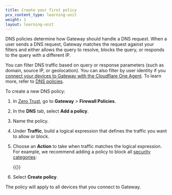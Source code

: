 ```yaml
---
title: Create your first policy
pcx_content_type: learning-unit
weight: 1
layout: learning-unit
---
```


DNS policies determine how Gateway should handle a DNS request. When a user sends a DNS request, Gateway matches the request against your filters and either allows the query to resolve, blocks the query, or responds to the query with a different IP.

You can filter DNS traffic based on query or response parameters (such as domain, source IP, or geolocation). You can also filter by user identity if you [connect your devices to Gateway with the Cloudflare One Agent](/learning-paths/modules/security/dns-filtering-connect-devices/). To learn more, refer to [DNS policies](/cloudflare-one/policies/gateway/dns-policies/).

To create a new DNS policy:

1. In [Zero Trust](https://one.dash.cloudflare.com/), go to **Gateway** > **Firewall Policies**.
2. In the **DNS** tab, select **Add a policy**.
3. Name the policy.
4. Under **Traffic**, build a logical expression that defines the traffic you want to allow or block.
5. Choose an **Action** to take when traffic matches the logical expression. For example, we recommend adding a policy to block all [security categories](/cloudflare-one/policies/gateway/domain-categories/#security-categories):

   {{<render file="gateway/_block-security-categories.md" productFolder="cloudflare-one">}}

6. Select **Create policy**.

The policy will apply to all devices that you connect to Gateway.
